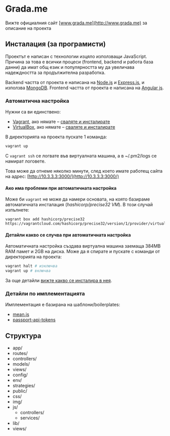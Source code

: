 # Grada.me

Вижте официалния сайт [www.grada.me](http://www.grada.me) за описание на проекта

## Инсталация (за програмисти)
Проектът е написан с технологии изцяло използващи JavaScript. Причина за това е всички процеси
(frontend, backend и работа база данни) да имат общ език и популярността му да увеличава
надеждността за продължителна разработка.

Backend частта от проекта е написана на [Node.js](http://nodejs.org/)
и [Express.js](https://github.com/visionmedia/express),
и използва [MongoDB](http://www.mongodb.org/).
Frontend частта от проекта е написана на [Angular js](https://angularjs.org/).

### Автоматична настройка
Нужни са ви единствено:

 - [Vagrant](http://www.vagrantup.com/), ако нямате – [сваляте и инсталирате](
https://www.vagrantup.com/downloads.html)
 - [VirtualBox](https://www.virtualbox.org/), ако нямате – [сваляте и инсталирате](https://www.virtualbox.org/wiki/Downloads)

В директорията на проекта пускате 1 команда:

```sh
vagrant up
```

С `vagrant ssh` се логвате във виртуалната машина, а в ~/.pm2/logs се намират логовете.

Това може да отнеме няколко минути, след което имате работещ сайта на адрес:  [http://10.3.3.3:3000/](http://10.3.3.3:3000/)

#### Ако има проблеми при автоматичната настройка

Може би `vagrant` не може да намери основата, на която базираме автоматичната инсталация (*hashicorp/precise32 VM*). В този случай изпълнете:

```
vagrant box add hashicorp/precise32 https://vagrantcloud.com/hashicorp/precise32/version/1/provider/virtualbox.box
```

#### Детайли какво се случва при автоматичната настройка
Автоматичната настройка създава виртуална машина заемаща 384MB RAM памет и 2GB на диска. Може да я спирате и пускате с команди от директорията на проекта:

```sh
vagrant halt # изключва
vagrant up # включва
```

За още детайли [вижте какво се инсталира в нея](bootstrap_vagrant.sh).

### Детайли по имплементацията

Имплементация е базирана на шаблони/boilerplates:
- [mean.js](https://github.com/meanjs/mean)
- [passport-api-tokens](https://github.com/roblevintennis/passport-api-tokens)

## Структура
- app/
 - routes/
 - controllers/
 - models/
 - views/
- config/
 - env/
 - strategies/
- public/ 
 - css/
 - img/
 - js/
    - controllers/
    - services/
 - lib/
 - views/
    
